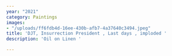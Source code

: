 ```yaml
---
year: "2021"
category: Paintings
images:
- "/uploads/ff6fdb4d-16ee-430b-afb7-4a37640c3494.jpeg"
title: 'DJT, Insurrection President , Last days , imploded '
description: 'Oil on Linen '

---
```

